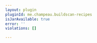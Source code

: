 ```yaml
---
layout: plugin
pluginId: me.champeau.buildscan-recipes
isJarAvailable: true
error: ''
violations: []

---
```

